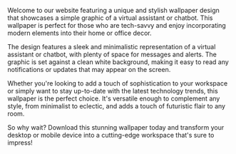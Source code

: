<!--
Write me content for website with wallpaper "A wallpaper with a simple graphic of a virtual assistant or chatbot, with space for messages and alerts."
-->

<!--font:Open Sans-->

Welcome to our website featuring a unique and stylish wallpaper design that showcases a simple graphic of a virtual assistant or chatbot. This wallpaper is perfect for those who are tech-savvy and enjoy incorporating modern elements into their home or office decor.

The design features a sleek and minimalistic representation of a virtual assistant or chatbot, with plenty of space for messages and alerts. The graphic is set against a clean white background, making it easy to read any notifications or updates that may appear on the screen.

Whether you're looking to add a touch of sophistication to your workspace or simply want to stay up-to-date with the latest technology trends, this wallpaper is the perfect choice. It's versatile enough to complement any style, from minimalist to eclectic, and adds a touch of futuristic flair to any room.

So why wait? Download this stunning wallpaper today and transform your desktop or mobile device into a cutting-edge workspace that's sure to impress!
